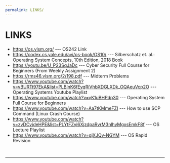 ```yaml
---
permalink: LINKS/
---
```


# LINKS

* <https://os.vlsm.org/> --- OS242 Link
* <https://codex.cs.yale.edu/avi/os-book/OS10/> --- Silberschatz et. al.: Operating System Concepts, 10th Edition, 2018 Book
* <https://youtu.be/U_P23SqJaDc> --- Cyber Security Full Course for Beginners (From Weekly Assignment 2)
* <https://rms46.vlsm.org/2/198.pdf> --- Midterm Problems
* <https://www.youtube.com/watch?v=vBURTt97EkA&list=PLBlnK6fEyqRiVhbXDGLXDk_OQAeuVcp2O> --- Operating Systems Youtube Playlist
* <https://www.youtube.com/watch?v=yK1uBHPdp30> --- Operating System Full Course for Beginners
* <https://www.youtube.com/watch?v=Aa7tKMmeFZI> --- How to use SCP Command (Linux Crash Course)
* <https://www.youtube.com/watch?v=zvDCvjdeHPE&list=PLYtFZyi6XjzdpaRvrM3nlhyMgxsEmkF8f> --- OS Lecture Playlist
* <https://www.youtube.com/watch?v=gjXJQv-NGYM> --- OS Rapid Revision
<br>
<hr>
